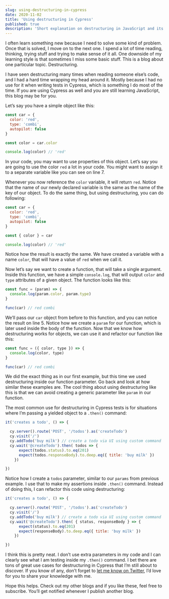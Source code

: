 ```yaml
---
slug: using-destructuring-in-cypress
date: 2020-11-02
title: 'Using destructuring in Cypress'
published: true
description: 'Short explanation on destructuring in JavaScript and its application in your Cypress tests.'
---
```

I often learn something new because I need to solve some kind of problem. Once that is solved, I move on to the next one. I spend a lot of time reading, thinking, trying stuff and trying to make sense of it all. One downside of my learning style is that sometimes I miss some basic stuff. This is a blog about one particular topic. Destructuring.

I have seen destructuring many times when reading someone else’s code, and I had a hard time wrapping my head around it. Mostly because I had no use for it when writing tests in Cypress, which is something I do most of the time. If you are using Cypress as well and you are still learning JavaScript, this blog may be for you.

Let’s say you have a simple object like this:

```js {7}
const car = {
  color: 'red',
  type: 'combi',
  autopilot: false
}

const color = car.color

console.log(color) // 'red'

```
In your code, you may want to use properties of this object. Let’s say you are going to use the color `red` a lot in your code. You might want to assign it to a separate variable like you can see on line 7.

Whenever you now reference the `color` variable, it will return `red`. Notice that the name of our newly declared variable is the same as the name of the key of our object. To do the same thing, but using destructuring, you can do following:

```js {7}
const car = {
  color: 'red',
  type: 'combi',
  autopilot: false
}

const { color } = car

console.log(color) // 'red'
```
Notice how the result is exactly the same. We have created a variable with a name `color`, that will have a value of `red` when we call it.

Now let’s say we want to create a function, that will take a single argument. Inside this function, we have a simple `console.log`, that will output `color` and `type` attributes of a given object. The function looks like this:

```js {5}
const func = (param) => {
  console.log(param.color, param.type)
}

func(car) // red combi
```

We’ll pass our `car` object from before to this function, and you can notice the result on line 5. Notice how we create a `param` for our function, which is later used inside the body of the function. Now that we know how destructuring works for objects, we can use it and refactor our function like this:

```js
const func = ({ color, type }) => {
  console.log(color, type)
}

func(car) // red combi
```
We did the exact thing as in our first example, but this time we used destructuring inside our function parameter. Go back and look at how similar these examples are. The cool thing about using destructuring like this is that we can avoid creating a generic parameter like `param` in our function.

The most common use for destructuring in Cypress tests is for situations where I’m passing a yielded object to a `.then()` command:

```js {6-9}
it('creates a todo', () => {

  cy.server().route('POST', '/todos').as('createTodo')
  cy.visit('/')
  cy.addTodo('buy milk') // create a todo via UI using custom command
  cy.wait('@createTodo').then( todos => {
      expect(todos.status).to.eq(201)
      expect(todos.responseBody).to.deep.eq({ title: 'buy milk' })
    })

})
```
Notice how I create a `todos` parameter, similar to our `params` from previous example. I use that to make my assertions inside `.then()` command. Instead of doing this, I can refactor this code using destructuring:
```js {6-9}
it('creates a todo', () => {

  cy.server().route('POST', '/todos').as('createTodo')
  cy.visit('/')
  cy.addTodo('buy milk') // create a todo via UI using custom command
  cy.wait('@createTodo').then( { status, responseBody } => {
      expect(status).to.eq(201)
      expect(responseBody).to.deep.eq({ title: 'buy milk' })
    })

})
```
I think this is pretty neat. I don’t use extra parameters in my code and I can clearly see what I am testing inside my `.then()` command. I bet there are tons of great use cases for destructuring in Cypress that I’m still about to discover. If you know of any, don’t forget to [let me know on Twitter](https://twitter.com/filip_hric), I’d love for you to share your knowledge with me.

Hope this helps. Check out my other blogs and if you like these, feel free to subscribe. You’ll get notified whenever I publish another blog.